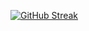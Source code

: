 [![GitHub Streak](https://github-readme-streak-stats.herokuapp.com/?user=mvsnunes)](https://git.io/streak-stats)